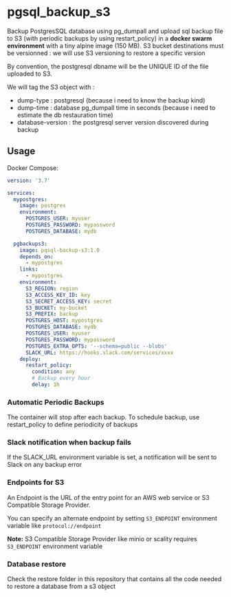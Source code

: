 # pgsql_backup_s3

Backup PostgresSQL database using pg_dumpall and upload sql backup file to S3 (with periodic backups by using restart_policy) in a **docker swarm environment** with a tiny alpine image (150 MB).
S3 bucket destinations must be versionned : we will use S3 versioning to restore a specific version

By convention, the postgresql dbname will be the UNIQUE ID of the file uploaded to S3.

We will tag the S3 object with :
- dump-type : postgresql  (because i need to know the backup kind)
- dump-time : database pg_dumpall time in seconds (because i need to estimate the db restauration time)
- database-version : the postgresql server version discovered during backup

## Usage

Docker Compose:
```yaml
version: '3.7'

services:
  mypostgres:
    image: postgres
    environment:
      POSTGRES_USER: myuser
      POSTGRES_PASSWORD: mypassword
      POSTGRES_DATABASE: mydb

  pgbackups3:
    image: pqsql-backup-s3:1.0
    depends_on:
      - mypostgres
    links:
      - mypostgres
    environment:
      S3_REGION: region
      S3_ACCESS_KEY_ID: key
      S3_SECRET_ACCESS_KEY: secret
      S3_BUCKET: my-bucket
      S3_PREFIX: backup
      POSTGRES_HOST: mypostgres
      POSTGRES_DATABASE: mydb
      POSTGRES_USER: myuser
      POSTGRES_PASSWORD: mypassword
      POSTGRES_EXTRA_OPTS: '--schema=public --blobs'
      SLACK_URL: https://hooks.slack.com/services/xxxx
    deploy:
      restart_policy:
        condition: any
        # Backup every hour
        delay: 1h
```

### Automatic Periodic Backups

The container will stop after each backup. To schedule backup, use restart_policy to define periodicity of backups 

### Slack notification when backup fails

If the SLACK_URL environment variable is set, a notification will be sent to Slack on any backup error

### Endpoints for S3

An Endpoint is the URL of the entry point for an AWS web service or S3 Compatible Storage Provider.

You can specify an alternate endpoint by setting `S3_ENDPOINT` environment variable like `protocol://endpoint`

**Note:** S3 Compatible Storage Provider like minio or scality requires `S3_ENDPOINT` environment variable

### Database restore

Check the restore folder in this repository that contains all the code needed to restore a database from a s3 object
